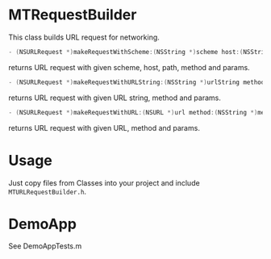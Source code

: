 MTRequestBuilder
====================

This class builds URL request for networking.

```objective-c
- (NSURLRequest *)makeRequestWithScheme:(NSString *)scheme host:(NSString *)host path:(NSString *)path  method:(NSString *)method params:(id)params
```

returns URL request with given scheme, host, path, method and params.

```objective-c
- (NSURLRequest *)makeRequestWithURLString:(NSString *)urlString method:(NSString *)method params:(id)params
```

returns URL request with given URL string, method and params.

```objective-c
- (NSURLRequest *)makeRequestWithURL:(NSURL *)url method:(NSString *)method params:(id)params
```

returns URL request with given URL, method and params.

Usage
====================
Just copy files from Classes into your project and include `MTURLRequestBuilder.h`. 

DemoApp
====================
See DemoAppTests.m
